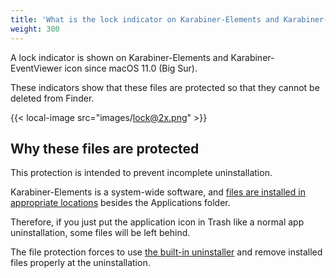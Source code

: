 ```yaml
---
title: 'What is the lock indicator on Karabiner-Elements and Karabiner-EventViewer icon'
weight: 300
---
```


A lock indicator is shown on Karabiner-Elements and Karabiner-EventViewer icon since macOS 11.0 (Big Sur).

These indicators show that these files are protected so that they cannot be deleted from Finder.

{{< local-image src="images/lock@2x.png" >}}

## Why these files are protected

This protection is intended to prevent incomplete uninstallation.

Karabiner-Elements is a system-wide software, and [files are installed in appropriate locations](../installed-files/) besides the Applications folder.

Therefore, if you just put the application icon in Trash like a normal app uninstallation, some files will be left behind.

The file protection forces to use [the built-in uninstaller](/docs/manual/operation/uninstall) and remove installed files properly at the uninstallation.

